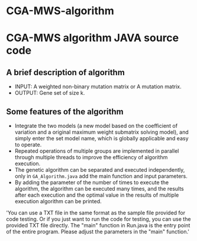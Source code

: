# CGA-MWS-algorithm

# CGA-MWS algorithm JAVA source code

## A brief description of algorithm

* INPUT: A weighted non-binary mutation matrix or A mutation matrix.
* OUTPUT: Gene set of size k.

## Some features of the algorithm

* Integrate the two models (a new model based on the coefficient of variation and a original maximum weight submatrix solving model), and simply enter the set model name, which is globally applicable and easy to operate.
* Repeated operations of multiple groups are implemented in parallel through multiple threads to improve the efficiency of algorithm execution.
* The genetic algorithm can be separated and executed independently, only in `GA_Algorithm.java` add the main function and input parameters.
* By adding the parameter of the number of times to execute the algorithm, the algorithm can be executed many times, and the results after each execution and the optimal value in the results of multiple execution algorithm can be printed.





'You can use a TXT file in the same format as the sample file provided for code testing.
Or if you just want to run the code for testing, you can use the provided TXT file directly.
The "main" function in Run.java is the entry point of the entire program. 
Please adjust the parameters in the "main" function.'
